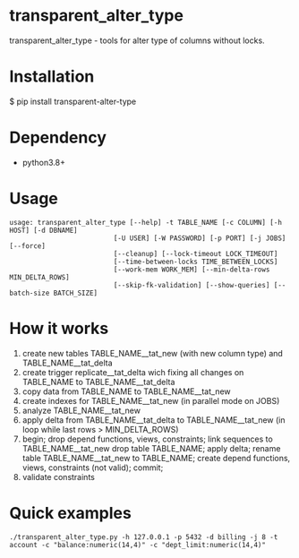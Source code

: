 transparent_alter_type
======================

transparent_alter_type - tools for alter type of columns without locks.

# Installation

$ pip install transparent-alter-type 

# Dependency

* python3.8+

# Usage

    usage: transparent_alter_type [--help] -t TABLE_NAME [-c COLUMN] [-h HOST] [-d DBNAME]
                              [-U USER] [-W PASSWORD] [-p PORT] [-j JOBS] [--force]
                              [--cleanup] [--lock-timeout LOCK_TIMEOUT]
                              [--time-between-locks TIME_BETWEEN_LOCKS]
                              [--work-mem WORK_MEM] [--min-delta-rows MIN_DELTA_ROWS]
                              [--skip-fk-validation] [--show-queries] [--batch-size BATCH_SIZE]
                              

# How it works

1. create new tables TABLE_NAME__tat_new (with new column type) and TABLE_NAME__tat_delta
2. create trigger replicate__tat_delta wich fixing all changes on TABLE_NAME to TABLE_NAME__tat_delta
3. copy data from TABLE_NAME to TABLE_NAME__tat_new
4. create indexes for TABLE_NAME__tat_new (in parallel mode on JOBS)
5. analyze TABLE_NAME__tat_new
6. apply delta from TABLE_NAME__tat_delta to TABLE_NAME__tat_new (in loop while last rows > MIN_DELTA_ROWS)
7. begin;
   drop depend functions, views, constraints;
   link sequences to TABLE_NAME__tat_new
   drop table TABLE_NAME;
   apply delta;
   rename table TABLE_NAME__tat_new to TABLE_NAME;
   create depend functions, views, constraints (not valid);
   commit;
8. validate constraints

# Quick examples

    ./transparent_alter_type.py -h 127.0.0.1 -p 5432 -d billing -j 8 -t account -c "balance:numeric(14,4)" -c "dept_limit:numeric(14,4)"
